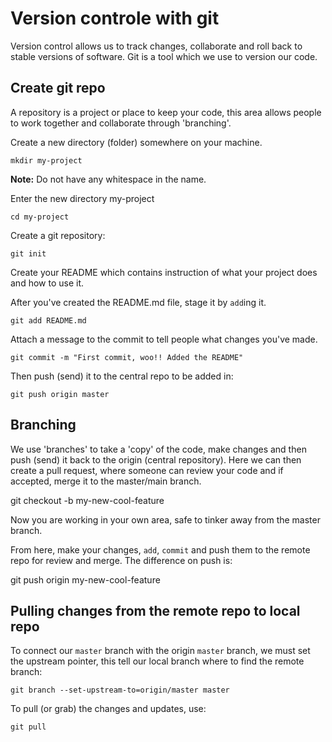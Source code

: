 # Version controle with git

Version control allows us to track changes, collaborate and roll back to stable versions of software. Git is a tool which we use to version our code.

## Create git repo

A repository is a project or place to keep your code, this area allows people to work together and collaborate through 'branching'.

Create a new directory (folder) somewhere on your machine.

    mkdir my-project

**Note:** Do not have any whitespace in the name.

Enter the new directory my-project

    cd my-project

Create a git repository:

    git init

Create your README which contains instruction of what your project does and how to use it.

After you've created the README.md file, stage it by `add`ing it.

    git add README.md

Attach a message to the commit to tell people what changes you've made.

    git commit -m "First commit, woo!! Added the README"

Then push (send) it to the central repo to be added in:

    git push origin master


## Branching

We use 'branches' to take a 'copy' of the code, make changes and then push (send) it back to the origin (central repository). Here we can then create a pull request, where someone can review your code and if accepted, merge it to the master/main branch.

git checkout -b my-new-cool-feature

Now you are working in your own area, safe to tinker away from the master branch.

From here, make your changes, `add`, `commit` and push them to the remote repo for review and merge. The difference on push is:

git push origin my-new-cool-feature

## Pulling changes from the remote repo to local repo

To connect our `master` branch with the origin `master` branch, we must set the upstream pointer, this tell our local branch where to find the remote branch:

    git branch --set-upstream-to=origin/master master     

To pull (or grab) the changes and updates, use:

    git pull
